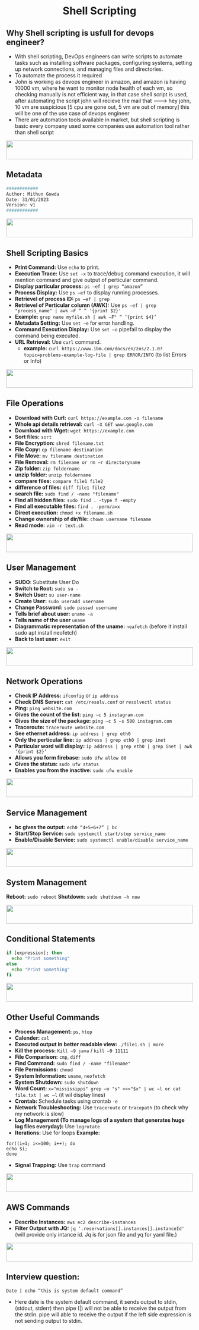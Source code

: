 <h1 align="center">Shell Scripting</h1>


## Why Shell scripting is usfull for devops engineer? 

- With shell scripting, DevOps engineers can write scripts to automate tasks such as installing software packages, configuring systems, setting up network connections, and managing files and directories. 
- To automate the process it required 
- John is working as devops engineer in amazon, and amazon is having 10000 vm, where he want to monitor node health of each vm, so checking manually is not efficient way, in that case shell script is used, after automating the script john will recieve the mail that ---> hey john, 10 vm are suspicious [5 cpu are gone out, 5 vm are out of memory] this will be one of the use case of devops engineer 
- There are automation tools available in market, but shell scripting is basic every company used some companies use automation tool rather than shell script

<img width="100%" height="50" src="https://i.imgur.com/dBaSKWF.gif" /> 

## Metadata
```bash
############ 
Author: Mithun Gowda 
Date: 31/01/2023 
Version: v1 
############
```
<img width="100%" height="50" src="https://i.imgur.com/dBaSKWF.gif" /> 

## Shell Scripting Basics

- **Print Command:** Use `echo` to print.
- **Execution Trace:** Use `set -x` to trace/debug command execution, it will mention command and give output of perticular command.
- **Display particular process:** `ps –ef | grep “amazon”` 
- **Process Display:** Use `ps –ef` to display running processes.
- **Retrievel of process ID:** `ps –ef | grep`
- **Retrievel of Perticular column (AWK):** Use `ps –ef | grep "process_name" | awk –F “ ” '{print $2}'`
- **Example:** `grep name myfile.sh | awk –F" “ ‘{print $4}’` 
- **Metadata Setting:** Use `set –e` for error handling.
- **Command Execution Display:** Use `set –o` pipefail to display the command being executed.
- **URL Retrieval:** Use `curl` command.
  - **example:**  `curl https://www.ibm.com/docs/en/zos/2.1.0?topic=problems-example-log-file | grep ERROR/INFO` (to list Errors or Info)

<img width="100%" height="50" src="https://i.imgur.com/dBaSKWF.gif" /> 

## File Operations

- **Download with Curl:** `curl https://example.com -o filename`
- **Whole api details retrieval:** `curl –X GET www.google.com` 
- **Download with Wget:** `wget https://example.com`
- **Sort files:** `sort`
- **File Encryption:** `shred filename.txt`
- **File Copy:** `cp filename destination`
- **File Move:** `mv filename destination`
- **File Removal:** `rm filename or rm –r directoryname`
- **Zip folder:** `zip foldername`
- **unzip folder:** `unzip foldername`
- **compare files:** `compare file1 file2`
- **difference of files:** `diff file1 file2`
- **search file:** `sudo find / -name "filename"`
- **Find all hidden files:** `sudo find . -type f -empty`
- **Find all executable files:** `find . -perm/a=x`
- **Direct execution:** `chmod +x filename.sh`
- **Change ownership of dir/file:** `chown username filename`
- **Read mode:** `vim -r text.sh`

<img width="100%" height="50" src="https://i.imgur.com/dBaSKWF.gif" /> 

## User Management

- **SUDO**: Substitute User Do
- **Switch to Root:** `sudo su -`
- **Switch User:** `su user-name`
- **Create User:** `sudo useradd username`
- **Change Password:**   `sudo passwd username`
- **Tells brief about user:** `uname -a`
- **Tells name of the user** `uname`
- **Diagrammatic representation of the uname:** `neafetch` (before it install sudo apt install neofetch)
- **Back to last user:** `exit`

<img width="100%" height="50" src="https://i.imgur.com/dBaSKWF.gif" />   

## Network Operations

- **Check IP Address:** `ifconfig` or `ip address`
- **Check DNS Server:** `cat /etc/resolv.conf` or `resolvectl status`
- **Ping:** `ping website.com`
- **Gives the count of the list:** `ping –c 5 instagram.com`
- **Gives the size of the package:** `ping –c 5 –s 500 instagram.com`
- **Traceroute:** `traceroute website.com`
- **See ethernet address:** `ip address | grep eth0`
- **Only the perticular line:** `ip address | grep eth0 | grep inet`
- **Particular word will display:** `ip address | grep eth0 | grep inet | awk ‘{print $2}’`
- **Allows you form firebase:** `sudo Ufw allow 80`
- **Gives the status:** `sudo ufw status`
- **Enables you from the inactive:** `sudo ufw enable`

<img width="100%" height="50" src="https://i.imgur.com/dBaSKWF.gif" /> 

## Service Management

- **bc gives the output:** `ech0 “4+5+6+7” | bc` 
- **Start/Stop Service:** `sudo systemctl start/stop service_name`
- **Enable/Disable Service:** `sudo systemctl enable/disable service_name`

<img width="100%" height="50" src="https://i.imgur.com/dBaSKWF.gif" /> 

## System Management
**Reboot:** `sudo reboot`
**Shutdown:** `sudo shutdown –h now`

<img width="100%" height="50" src="https://i.imgur.com/dBaSKWF.gif" /> 

## Conditional Statements
```bash
if [expression]; then
  echo "Print something"
else
  echo "Print something"
fi
```

<img width="100%" height="50" src="https://i.imgur.com/dBaSKWF.gif" /> 

## Other Useful Commands

- **Process Management:** `ps`, `htop`
- **Calender:** `cal`
- **Executed output in better readable view:** `./file1.sh | more `
- **Kill the process:** `Kill –9 java` / `kill –9 11111 `
- **File Comparison:** `cmp`, `diff`
- **Find Command:** `sudo find / -name "filename"`
- **File Permissions:** `chmod`
- **System Information:** `uname`, `neofetch`
- **System Shutdown:** `sudo shutdown`
- **Word Count:** `x="mississippi" grep –o "s" <<<"$x" | wc –l or cat file.txt | wc –l` (it wil display lines)
- **Crontab:** Schedule tasks using crontab `-e`
- **Network Troubleshooting:** Use `traceroute` or `tracepath`  (to check why my network is slow)
- **Log Management (To manage logs of a system that generates huge log files everyday):** Use `logrotate` 
- **Iterations:** Use for loops
**Example:**
```
for((i=1; i<=100; i++); do
echo $i;
done 
```
- **Signal Trapping:** Use `trap` command

<img width="100%" height="50" src="https://i.imgur.com/dBaSKWF.gif" /> 

## AWS Commands

- **Describe Instances:** `aws ec2 describe-instances`
- **Filter Output with JQ:** `jq '.reservations[].instances[].instanceId'`   (will provide only intance id. Jq is for json file and yq for yaml file.)

<img width="100%" height="50" src="https://i.imgur.com/dBaSKWF.gif" /> 

## Interview question:
`Date | echo “this is system default command”`

  - Here date is the system default command, it sends output to stdin, (stdout, stderr) then pipe (|) will not be able to receive the output from the stdin.  pipe will able to receive the output if the left side expression is not sending output to stdin. 

